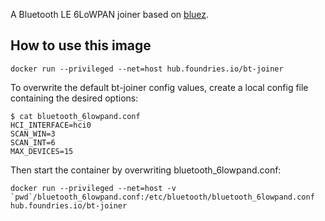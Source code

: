 A Bluetooth LE 6LoWPAN joiner based on [bluez](http://www.bluez.org/about/).

## How to use this image

```
docker run --privileged --net=host hub.foundries.io/bt-joiner
```

To overwrite the default bt-joiner config values, create a local config file containing the desired options:

```
$ cat bluetooth_6lowpand.conf
HCI_INTERFACE=hci0
SCAN_WIN=3
SCAN_INT=6
MAX_DEVICES=15
```

Then start the container by overwriting bluetooth_6lowpand.conf:

```
docker run --privileged --net=host -v `pwd`/bluetooth_6lowpand.conf:/etc/bluetooth/bluetooth_6lowpand.conf hub.foundries.io/bt-joiner
```
